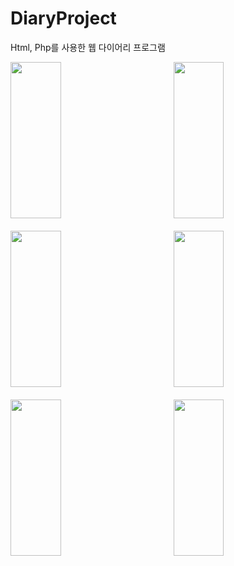 # DiaryProject
Html, Php를 사용한 웹 다이어리 프로그램


<img src="https://user-images.githubusercontent.com/32676275/50489990-1e161000-0a4e-11e9-817c-54c9c6b8ef2e.PNG" width="40%" height="250px">&nbsp;&nbsp;&nbsp;&nbsp;&nbsp;&nbsp;&nbsp;&nbsp;&nbsp;&nbsp;&nbsp;&nbsp;&nbsp;&nbsp;&nbsp;<img src="https://user-images.githubusercontent.com/32676275/50490202-228ef880-0a4f-11e9-9321-eddfad10b385.PNG" width="40%" height="250px"><br><br>
<img src="https://user-images.githubusercontent.com/32676275/50490398-39821a80-0a50-11e9-8751-60b4bcb338b8.PNG" width="40%" height="250px">&nbsp;&nbsp;&nbsp;&nbsp;&nbsp;&nbsp;&nbsp;&nbsp;&nbsp;&nbsp;&nbsp;&nbsp;&nbsp;&nbsp;&nbsp;<img src="https://user-images.githubusercontent.com/32676275/50490440-6fbf9a00-0a50-11e9-87f4-42fafbe3dc31.PNG" width="40%" height="250px"><br><br>
<img src="https://user-images.githubusercontent.com/32676275/50490837-9d0d4780-0a52-11e9-8ce2-879bbd5a833d.PNG" width="40%" height="250px">&nbsp;&nbsp;&nbsp;&nbsp;&nbsp;&nbsp;&nbsp;&nbsp;&nbsp;&nbsp;&nbsp;&nbsp;&nbsp;&nbsp;&nbsp;<img src="https://user-images.githubusercontent.com/32676275/50490894-d940a800-0a52-11e9-92b0-66ce96b2ba37.PNG" width="40%" height="250px">
